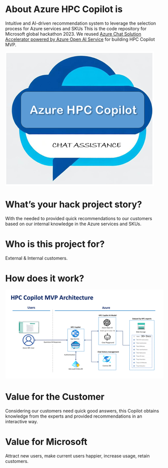 # About Azure HPC Copilot is
Intuitive and AI-driven recommendation system to leverage the selection process for Azure services and SKUs
This is the code repository for Microsoft global hackathon 2023. We reused [Azure Chat Solution Accelerator powered by Azure Open AI Service](https://github.com/microsoft/azurechat) for building HPC Copilot MVP.

![image](https://github.com/min-git/HPCCopilot/blob/main/ai-icon.png)

# What’s your hack project story?
With the needed to provided quick recommendations to our customers based on our internal knowledge in the Azure services and SKUs.

# Who is this project for?
External & Internal customers.

# How does it work?
![image](https://github.com/min-git/HPCCopilot/blob/main/HPCCopilotMVPArchitecture.png)

# Value for the Customer
Considering our customers need quick good answers, this Copilot obtains knowledge from the experts and provided recommendations in an interactive way.

# Value for Microsoft
Attract new users, make current users happier, increase usage, retain customers.


